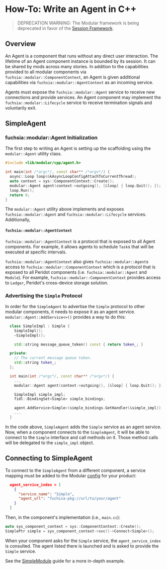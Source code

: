 # How-To: Write an Agent in C++

> DEPRECATION WARNING: The Modular framework is being deprecated in favor of
> the [Session Framework](/docs/concepts/session/introduction.md).

## Overview

An Agent is a component that runs without any direct user interaction. The lifetime of an Agent
component instance is bounded by its session.  It can be shared by mods across many stories. In
addition to the capabilities provided to all modular components via
`fuchsia::modular::ComponentContext`, an Agent is given additional capabilities via
`fuchsia::modular::AgentContext` as an incoming service.

Agents must expose the `fuchsia::modular::Agent` service to receive new connections and provide
services. An Agent component may implement the `fuchsia::modular::Lifecycle` service to receive termination signals and voluntarily exit.

## SimpleAgent

### fuchsia::modular::Agent Initialization

The first step to writing an Agent is setting up the scaffolding using the `modular::Agent` utility
class.

```c++
#include <lib/modular/cpp/agent.h>

int main(int /*argc*/, const char** /*argv*/) {
  async::Loop loop(&kAsyncLoopConfigAttachToCurrentThread);
  auto context = sys::ComponentContext::Create();
  modular::Agent agent(context->outgoing(), [&loop] { loop.Quit(); });
  loop.Run();
  return 0;
}
```

The `modular::Agent` utility above implements and exposes `fuchsia::modular::Agent` and
`fuchsia::modular::Lifecycle` services. Additionally,

#### `fuchsia::modular::AgentContext`

`fuchsia::modular::AgentContext` is a protocol that is exposed to all Agent components.
For example, it allows agents to schedule `Task`s that will be executed at
specific intervals.

`fuchsia::modular::AgentContext` also gives `fuchsia::modular::Agent`s access to
`fuchsia::modular::ComponentContext` which is a protocol that is exposed to all
Peridot components (i.e. `fuchsia::modular::Agent` and `Module`).
For example, `fuchsia::modular::ComponentContext` provides access to `Ledger`,
Peridot's cross-device storage solution.

### Advertising the `Simple` Protocol

In order for the `SimpleAgent` to advertise the `Simple` protocol to other modular components,
it needs to expose it as an agent service. `modular::Agent::AddService<>()` provides a way to do
this:

```c++
  class SimpleImpl : Simple {
    SimpleImpl();
    ~SimpleImpl();

    std::string message_queue_token() const { return token_; }

  private:
    // The current message queue token.
    std::string token_;
  };

  int main(int /*argc*/, const char** /*argv*/) {
    ...
    modular::Agent agent(context->outgoing(), [&loop] { loop.Quit(); });

    SimpleImpl simple_impl;
    fidl::BindingSet<Simple> simple_bindings;

    agent.AddService<Simple>(simple_bindings.GetHandler(&simple_impl));
    ...
  }
```

In the code above, `SimpleAgent` adds the `Simple` service as an agent service. Now, when a
component connects to the `SimpleAgent`, it will be able to connect to the `Simple` interface and
call methods on it. Those method calls will be delegated to the `simple_impl` object.

## Connecting to SimpleAgent

To connect to the `SimpleAgent` from a different component, a service mapping must be added to the
Modular [config](config.md) for your product:

```json
  agent_service_index = [
    {
      "service_name": "Simple",
      "agent_url": "fuchisa-pkg://url/to/your/agent"
    }
  ]
```

Then, in the component's implementation (i.e., `main.cc`):

```c++
auto sys_component_context = sys::ComponentContext::Create();
SimplePtr simple = sys_component_context->svc()->Connect<Simple>();
```

When your component asks for the `Simple` service, the `agent_service_index` is consulted.
The agent listed there is launched and is asked to provide the `Simple` service.

See the [SimpleModule](how_to_write_a_module_cc.md) guide for a more in-depth example.
